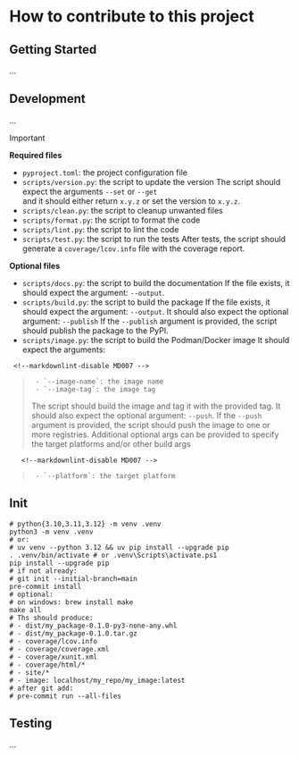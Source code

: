 # How to contribute to this project

## Getting Started

...

## Development

...

> [!IMPORTANT]
>
> **Required files**
>
> - `pyproject.toml`: the project configuration file
> - `scripts/version.py`: the script to update the version
>   The script should expect the arguments `--set` or `--get`  
>    and it should either return `x.y.z` or set the version to `x.y.z`.
> - `scripts/clean.py`: the script to cleanup unwanted files
> - `scripts/format.py`: the script to format the code
> - `scripts/lint.py`: the script to lint the code
> - `scripts/test.py`: the script to run the tests
>   After tests, the script should generate a `coverage/lcov.info` file with the coverage report.
>
> **Optional files**
>
> - `scripts/docs.py`: the script to build the documentation
>   If the file exists, it should expect the argument: `--output`.
> - `scripts/build.py`: the script to build the package
>   If the file exists, it should expect the argument: `--output`.
>   It should also expect the optional argument: `--publish`
>   If the `--publish` argument is provided, the script should publish the package to the PyPI.
> - `scripts/image.py`: the script to build the Podman/Docker image
>   It should expect the arguments:

     <!--markdownlint-disable MD007 -->

>      - `--image-name`: the image name
>      - `--image-tag`: the image tag
>
> The script should build the image and tag it with the provided tag.
> It should also expect the optional argument: `--push`.
> If the `--push` argument is provided, the script should push the image to one or more registries.
> Additional optional args can be provided to specify the target platforms and/or other build args

       <!--markdownlint-disable MD007 -->

>      - `--platform`: the target platform

## Init

```shell
# python{3.10,3.11,3.12} -m venv .venv
python3 -m venv .venv
# or:
# uv venv --python 3.12 && uv pip install --upgrade pip
. .venv/bin/activate # or .venv\Scripts\activate.ps1
pip install --upgrade pip
# if not already:
# git init --initial-branch=main
pre-commit install
# optional:
# on windows: brew install make
make all
# Ths should produce:
# - dist/my_package-0.1.0-py3-none-any.whl
# - dist/my_package-0.1.0.tar.gz
# - coverage/lcov.info
# - coverage/coverage.xml
# - coverage/xunit.xml
# - coverage/html/*
# - site/*
# - image: localhost/my_repo/my_image:latest
# after git add:
# pre-commit run --all-files
```

## Testing

...
